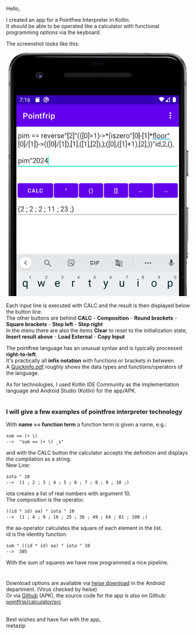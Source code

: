 Hello,

I created an app for a Pointfree Interpreter in Kotlin. \
It should be able to be operated like a calculator with functional programming options via the keyboard.

The screenshot looks like this:

![calculator-image](https://raw.githubusercontent.com/pointfrip/calculator/main/pixel2bimage.png)

Each input line is executed with CALC and the result is then displayed below the button line. \
The other buttons are behind **CALC** - **Composition** - **Round brackets** - **Square brackets** - **Step left** - **Step right** \
In the menu there are also the items **Clear** to reset to the initialization state, \
**Insert result above** - **Load External** - **Copy Input**

The pointfree language has an unusual syntax and is typically processed **right-to-left**. \
It's practically all **infix notation** with functions or brackets in between. \
A [Quickinfo.pdf](https://github.com/pointfrip/calculator/blob/main/quickinfo-en.pdf) roughly shows the data types and functions/operators of the language.

As for technologies, I used Kotlin IDE Community as the implementation language and Android Studio (Kotlin) for the app/APK.


#
### I will give a few examples of pointfree interpreter technology

With **name == function term** a function term is given a name, e.g.:

    sum == (+ \)
    -->  "sum == (+ \) _s"

and with the CALC button the calculator accepts the definition and displays the compilation as a string. \
New Line:

    iota ° 10
    -->  (1 ; 2 ; 3 ; 4 ; 5 ; 6 ; 7 ; 8 ; 9 ; 10 ;)

iota creates a list of real numbers with argument 10. \
The composition is the operator.

    ((id * id) aa) ° iota ° 10
    -->  (1 ; 4 ; 9 ; 16 ; 25 ; 36 ; 49 ; 64 ; 81 ; 100 ;)

the aa-operator calculates the square of each element in the list. \
id is the identity function.

    sum ° ((id * id) aa) ° iota ° 10
    -->  385

With the sum of squares we have now programmed a nice pipeline.
#


Download options are available via [heise download](https://www.heise.de/download/product/fp-trivia) in the Android department. (Virus checked by heise) \
Or via [Github](https://github.com/pointfrip/calculator/blob/main/apk/debug/app-debug.apk) (APK), the source code for the app is also on Github: [pointfrip/calculator/src](https://github.com/pointfrip/calculator/tree/main/src)

\
Best wishes and have fun with the app, \
metazip

